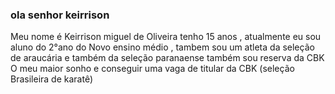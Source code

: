 ### ola  senhor keirrison
Meu nome é Keirrison miguel de Oliveira tenho 15 anos , atualmente eu sou aluno do 2°ano do Novo ensino médio , tambem sou um atleta da seleção de araucária
e também da seleção paranaense 
também sou reserva da CBK
O meu maior sonho e conseguir uma vaga de titular da CBK (seleção Brasileira de karatê) 
